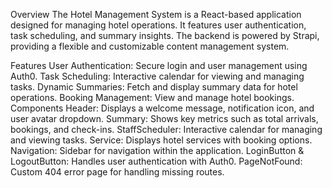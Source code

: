 Overview
The Hotel Management System is a React-based application designed for managing hotel operations. It features user authentication, task scheduling, and summary insights. The backend is powered by Strapi, providing a flexible and customizable content management system.

Features
User Authentication: Secure login and user management using Auth0.
Task Scheduling: Interactive calendar for viewing and managing tasks.
Dynamic Summaries: Fetch and display summary data for hotel operations.
Booking Management: View and manage hotel bookings.
Components
Header: Displays a welcome message, notification icon, and user avatar dropdown.
Summary: Shows key metrics such as total arrivals, bookings, and check-ins.
StaffScheduler: Interactive calendar for managing and viewing tasks.
Service: Displays hotel services with booking options.
Navigation: Sidebar for navigation within the application.
LoginButton & LogoutButton: Handles user authentication with Auth0.
PageNotFound: Custom 404 error page for handling missing routes.
